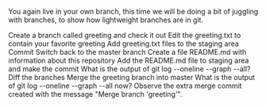 You again live in your own branch, this time we will be doing a bit of juggling with branches, to show how lightweight branches are in git.

Create a branch called greeting and check it out
Edit the greeting.txt to contain your favorite greeting
Add greeting.txt files to the staging area
Commit
Switch back to the master branch
Create a file README.md with information about this repository
Add the README.md file to staging area and make the commit
What is the output of git log --oneline --graph --all?
Diff the branches
Merge the greeting branch into master
What is the output of git log --oneline --graph --all now? Observe the extra merge commit created with the message "Merge branch 'greeting'".
